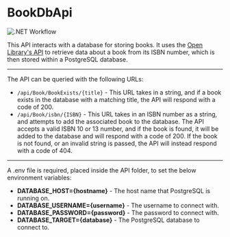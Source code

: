 # BookDbApi
![.NET Workflow](https://github.com/Gareth8/BookDbApi/actions/workflows/dotnet.yml/badge.svg)

This API interacts with a database for storing books. It uses the [Open Library's API](https://openlibrary.org/developers/api) to retrieve data about a book from its ISBN number, which is then stored within a PostgreSQL database.

---

The API can be queried with the following URLs:
-  `/api/Book/BookExists/{title}` - This URL takes in a string, and if a book exists in the database with a matching title, the API will respond with a code of 200.
- `/api/Book/isbn/{ISBN}` - This URL takes in an ISBN number as a string, and attempts to add the associated book to the database. The API accepts a valid ISBN 10 or 13 number, and if the book is found, it will be added to the database and will respond with a code of 200. If the book is not found, or an invalid string is passed, the API will instead respond with a code of 404.

---

A .env file is required, placed inside the API folder, to set the below environment variables:
- **DATABASE_HOST={hostname}** - The host name that PostgreSQL is running on.  
- **DATABASE_USERNAME={username}**  - The username to connect with. 
- **DATABASE_PASSWORD={password}** - The password to connect with.
- **DATABASE_TARGET={database}** - The PostgreSQL database to connect to.
